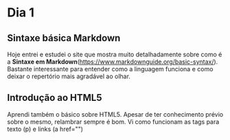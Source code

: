 # Dia 1

## Sintaxe básica Markdown
Hoje entrei e estudei o site que mostra muito detalhadamente sobre como é a **Sintaxe em Markdown**(https://www.markdownguide.org/basic-syntax/). Bastante interessante 
para entender como a linguagem funciona e como deixar o repertório mais agradável ao olhar.

## Introdução ao HTML5
Aprendi também o básico sobre HTML5. Apesar de ter conhecimento prévio sobre o mesmo, relambrar sempre é bom.
Vi como funcionam as tags para texto (p) e links (a href="")
